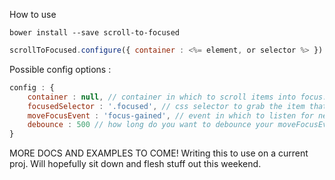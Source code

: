 

How to use

```shell
bower install --save scroll-to-focused
```

```javascript
scrollToFocused.configure({ container : <%= element, or selector %> }).start();
```

Possible config options :
```javascript
config : {
    container : null, // container in which to scroll items into focus.
    focusedSelector : '.focused', // css selector to grab the item that has focus
    moveFocusEvent : 'focus-gained', // event in which to listen for new focus events
    debounce : 500 // how long do you want to debounce your moveFocusEvent
}
```

MORE DOCS AND EXAMPLES TO COME!
Writing this to use on a current proj. Will hopefully sit down and flesh stuff out this weekend.
